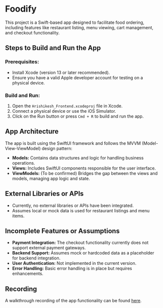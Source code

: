 # Foodify
This project is a Swift-based app designed to facilitate food ordering, including features like restaurant listing, menu viewing, cart management, and checkout functionality.

## Steps to Build and Run the App
### Prerequisites:
- Install Xcode (version 13 or later recommended).
- Ensure you have a valid Apple developer account for testing on a physical device.

### Build and Run:
1. Open the `Hrishikesh_Frontend.xcodeproj` file in Xcode.
2. Connect a physical device or use the iOS Simulator.
3. Click on the Run button or press `Cmd + R` to build and run the app.

## App Architecture
The app is built using the SwiftUI framework and follows the MVVM (Model-View-ViewModel) design pattern:
- **Models:** Contains data structures and logic for handling business operations.
- **Views:** Includes SwiftUI components responsible for the user interface.
- **ViewModels:** (To be confirmed) Bridges the gap between the views and models, managing app logic and state.

## External Libraries or APIs
- Currently, no external libraries or APIs have been integrated.
- Assumes local or mock data is used for restaurant listings and menu items.

## Incomplete Features or Assumptions
- **Payment Integration:** The checkout functionality currently does not support external payment gateways.
- **Backend Support:** Assumes mock or hardcoded data as a placeholder for backend integration.
- **User Authentication:** Not implemented in the current version.
- **Error Handling:** Basic error handling is in place but requires enhancements.

## Recording
A walkthrough recording of the app functionality can be found [here](#).
